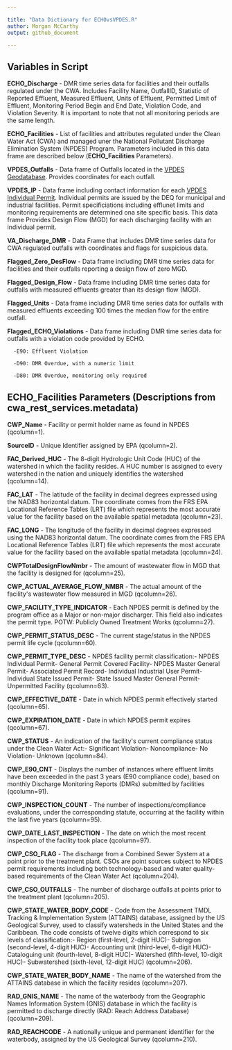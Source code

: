 ```yaml
---

title: "Data Dictionary for ECHOvsVPDES.R"
author: Morgan McCarthy
output: github_document

---
```


## Variables in Script

**ECHO_Discharge** - DMR time series data for facilities and their outfalls regulated under the CWA. Includes Facility Name, OutfallID, Statistic of Reported Effluent, Measured Effluent, Units of Effluent, Permitted Limit of Effluent, Monitoring Period Begin and End Date, Violation Code, and Violation Severity. It is important to note that not all monitoring periods are the same length. 

**ECHO_Facilities** - List of facilities and attributes regulated under the Clean Water Act (CWA) and managed uner the National Pollutant Discharge Elimination System (NPDES) Program. Parameters included in this data frame are described below (**ECHO_Facilities** Parameters).

**VPDES_Outfalls** - Data frame of Outfalls located in the [VPDES Geodatabase](http://www.deq.virginia.gov/mapper_ext/GIS_Datasets/VPDES_Geodatabase.zip). Provides coordinates for each outfall.

**VPDES_IP** - Data frame including contact information for each [VPDES Individual Permit](http://www.deq.virginia.gov/Portals/0/DEQ/Water/PollutionDischargeElimination/VPDES%20Spreadsheets/VPDES%20IP%20Contact%20Flow%20for%20WEB%20March%202018.xls?ver=2018-03-13-170732-267). Individual permits are issued by the DEQ for municipal and industrial facilities. Permit specificiations including efflunet limits and monitoring requirements are determined ona  site specific basis. This data frame Provides Design Flow (MGD) for each discharging facility with an individual permit. 

**VA_Discharge_DMR** - Data Frame that includes DMR time series data for CWA regulated outfalls with coordinates and flags for suspicious data. 

**Flagged_Zero_DesFlow** - Data frame including DMR time series data for facilities and their outfalls reporting a design flow of zero MGD.

**Flagged_Design_Flow** - Data frame including DMR time series data for outfalls with measured effluents greater than its design flow (MGD).

**Flagged_Units** - Data frame including DMR time series data for outfalls with measured effluents exceeding 100 times the median flow for the entire outfall. 

**Flagged_ECHO_Violations** - Data frame including DMR time series data for outfalls with a violation code provided by ECHO. 

      -E90: Effluent Violation
      
      -D90: DMR Overdue, with a numeric limit
      
      -D80: DMR Overdue, monitoring only required

## **ECHO_Facilities** Parameters (Descriptions from cwa_rest_services.metadata)

**CWP_Name** - Facility or permit holder name as found in NPDES (qcolumn=1).

**SourceID** - Unique Identifier assigned by EPA (qcolumn=2).

**FAC_Derived_HUC** - The 8-digit Hydrologic Unit Code (HUC) of the watershed in which the facility resides. A HUC number is assigned to every watershed in the nation and uniquely identifies the watershed (qcolumn=14).

**FAC_LAT** - The latitude of the facility in decimal degrees expressed using the NAD83 horizontal datum. The coordinate comes from the FRS EPA Locational Reference Tables (LRT) file which represents the most accurate value for the facility based on the available spatial metadata (qcolumn=23).

**FAC_LONG** - The longitude of the facility in decimal degrees expressed using the NAD83 horizontal datum. The coordinate comes from the FRS EPA Locational Reference Tables (LRT) file which represents the most accurate value for the facility based on the available spatial metadata (qcolumn=24).

**CWPTotalDesignFlowNmbr** - The amount of wastewater flow in MGD that the facility is designed for (qcolumn=25).

**CWP_ACTUAL_AVERAGE_FLOW_NMBR** - The actual amount of the facility's wastewater flow measured in MGD (qcolumn=26).

**CWP_FACILITY_TYPE_INDICATOR** - Each NPDES permit is defined by the program office as a Major or non-major discharger. This field also indicates the permit type. POTW: Publicly Owned Treatment Works (qcolumn=27).

**CWP_PERMIT_STATUS_DESC** - The current stage/status in the NPDES permit life cycle (qcolumn=60).

**CWP_PERMIT_TYPE_DESC** - NPDES facility permit classification:- NPDES Individual Permit- General Permit Covered Facility- NPDES Master General Permit- Associated Permit Record- Individual Industrial User Permit- Individual State Issued Permit- State Issued Master General Permit- Unpermitted Facility (qcolumn=63).

**CWP_EFFECTIVE_DATE** - Date in which NPDES permit effectively started (qcolumn=65).

**CWP_EXPIRATION_DATE** - Date in which NPDES permit expires (qcolumn=67).

**CWP_STATUS** - An indication of the facility's current compliance status under the Clean Water Act:- Significant Violation- Noncompliance- No Violation- Unknown (qcolumn=84).

**CWP_E90_CNT** - Displays the number of instances where effluent limits have been exceeded in the past 3 years (E90 compliance code), based on monthly Discharge Monitoring Reports (DMRs) submitted by facilities (qcolumn=91).

**CWP_INSPECTION_COUNT** - The number of inspections/compliance evaluations, under the corresponding statute, occurring at the facility within the last five years (qcolumn=95).

**CWP_DATE_LAST_INSPECTION** - The date on which the most recent inspection of the facility took place (qcolumn=97).

**CWP_CSO_FLAG** - The discharge from a Combined Sewer System at a point prior to the treatment plant. CSOs are point sources subject to NPDES permit requirements including both technology-based and water quality-based requirements of the Clean Water Act (qcolumn=204).

**CWP_CSO_OUTFALLS** - The number of discharge outfalls at points prior to the treatment plant (qcolumn=205).

**CWP_STATE_WATER_BODY_CODE** - Code from the Assessment TMDL Tracking & Implementation System (ATTAINS) database, assigned by the US Geological Survey, used to classify watersheds in the United States and the Caribbean. The code consists of twelve digits which correspond to six levels of classification:- Region (first-level, 2-digit HUC)- Subregion (second-level, 4-digit HUC)- Accounting unit (third-level, 6-digit HUC)- Cataloguing unit (fourth-level, 8-digit HUC)- Watershed (fifth-level, 10-digit HUC)- Subwatershed (sixth-level, 12-digit HUC) (qcolumn=206).

**CWP_STATE_WATER_BODY_NAME** - The name of the watershed from the ATTAINS database in which the facility resides (qcolumn=207).

**RAD_GNIS_NAME** - The name of the waterbody from the Geographic Names Information System (GNIS) database in which the facility is permitted to discharge directly (RAD: Reach Address Database) (qcolumn=209).

**RAD_REACHCODE** - A nationally unique and permanent identifier for the waterbody, assigned by the US Geological Survey (qcolumn=210).



